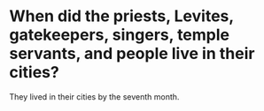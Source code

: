 # When did the priests, Levites, gatekeepers, singers, temple servants, and people live in their cities?

They lived in their cities by the seventh month.
